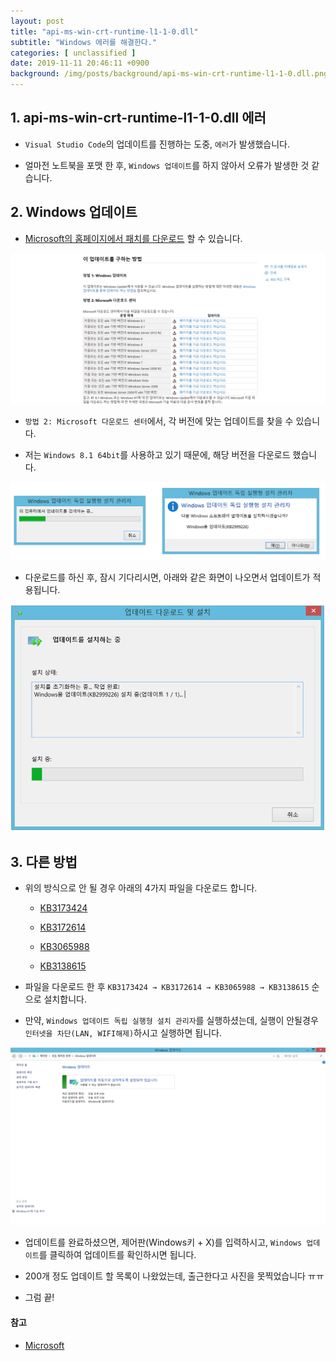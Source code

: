 ```yaml
---
layout: post
title: "api-ms-win-crt-runtime-l1-1-0.dll"
subtitle: "Windows 에러를 해결한다."
categories: [ unclassified ]
date: 2019-11-11 20:46:11 +0900
background: /img/posts/background/api-ms-win-crt-runtime-l1-1-0.dll.png
---
```


## 1. api-ms-win-crt-runtime-l1-1-0.dll 에러

- `Visual Studio Code`의 업데이트를 진행하는 도중, `에러`가 발생했습니다.

- 얼마전 노트북을 포맷 한 후, `Windows 업데이트`를 하지 않아서 오류가 발생한 것 같습니다.

## 2. Windows 업데이트

- [Microsoft의 홈페이지에서 패치를 다운로드](https://support.microsoft.com/ko-kr/help/2999226/update-for-universal-c-runtime-in-windows) 할 수 있습니다.

![api-ms-win-crt-runtime-l1-1-0.dll-1](/img/posts/unclassified/api-ms-win-crt-runtime-l1-1-0.dll-2.png)

- `방법 2: Microsoft 다운로드 센터`에서, 각 버전에 맞는 업데이트를 찾을 수 있습니다.

- 저는 `Windows 8.1 64bit`를 사용하고 있기 때문에, 해당 버전을 다운로드 했습니다.

![api-ms-win-crt-runtime-l1-1-0.dll-1](/img/posts/unclassified/api-ms-win-crt-runtime-l1-1-0.dll-3.png)

- 다운로드를 하신 후, 잠시 기다리시면, 아래와 같은 화면이 나오면서 업데이트가 적용됩니다.

![api-ms-win-crt-runtime-l1-1-0.dll-1](/img/posts/unclassified/api-ms-win-crt-runtime-l1-1-0.dll-4.png)

## 3. 다른 방법

- 위의 방식으로 안 될 경우 아래의 4가지 파일을 다운로드 합니다.

  - [KB3173424](https://www.microsoft.com/ko-kr/download/details.aspx?id=53219)

  - [KB3172614](https://www.microsoft.com/ko-kr/download/details.aspx?id=53334)

  - [KB3065988](https://www.microsoft.com/ko-kr/download/details.aspx?id=47738)

  - [KB3138615](https://www.microsoft.com/en-us/download/details.aspx?id=51210)

- 파일을 다운로드 한 후 `KB3173424 → KB3172614 → KB3065988 → KB3138615` 순으로 설치합니다.

- 만약, `Windows 업데이트 독립 실행형 설치 관리자`를 실행하셨는데, 실행이 안될경우 `인터넷을 차단(LAN, WIFI해제)`하시고 실행하면 됩니다.

![api-ms-win-crt-runtime-l1-1-0.dll-1](/img/posts/unclassified/api-ms-win-crt-runtime-l1-1-0.dll-5.png)

- 업데이트를 완료하셨으면, 제어판(Windows키 + X)를 입력하시고, `Windows 업데이트`를 클릭하여 업데이트를 확인하시면 됩니다.

- 200개 정도 업데이트 할 목록이 나왔었는데, 출근한다고 사진을 못찍었습니다 ㅠㅠ

- 그럼 끝!

#### 참고

- [Microsoft](https://www.microsoft.com/ko-kr)
